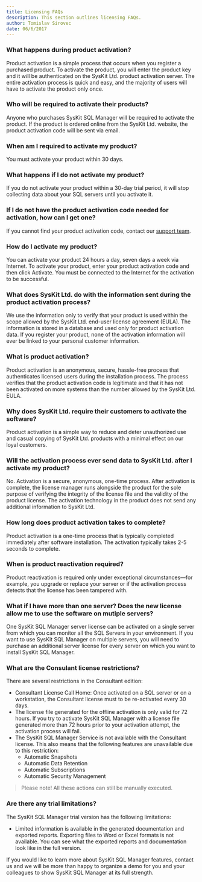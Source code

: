 ```yaml
---
title: Licensing FAQs
description: This section outlines licensing FAQs.
author: Tomislav Sirovec
date: 06/6/2017
---
```

### What happens during product activation?

Product activation is a simple process that occurs when you register a purchased product. To activate the product, you will enter the product key and it will be authenticated on the SysKit Ltd. product activation server. The entire activation process is quick and easy, and the majority of users will have to activate the product only once.

### Who will be required to activate their products?

Anyone who purchases SysKit SQL Manager will be required to activate the product. If the product is ordered online from the SysKit Ltd. website, the product activation code will be sent via email.

### When am I required to activate my product?

You must activate your product within 30 days.

### What happens if I do not activate my product?

If you do not activate your product within a 30-day trial period, it will stop collecting data about your SQL servers until you activate it.

### If I do not have the product activation code needed for activation, how can I get one?

If you cannot find your product activation code, contact our [support team](https://www.sqldockit.com/support/).

### How do I activate my product?

You can activate your product 24 hours a day, seven days a week via Internet. To activate your product, enter your product activation code and then click Activate. You must be connected to the Internet for the activation to be successful.

### What does SysKit Ltd. do with the information sent during the product activation process?

We use the information only to verify that your product is used within the scope allowed by the SysKit Ltd. end-user license agreement (EULA). The information is stored in a database and used only for product activation data. If you register your product, none of the activation information will ever be linked to your personal customer information.

### What is product activation?

Product activation is an anonymous, secure, hassle-free process that authenticates licensed users during the installation process. The process verifies that the product activation code is legitimate and that it has not been activated on more systems than the number allowed by the SysKit Ltd. EULA.

### Why does SysKit Ltd. require their customers to activate the software?

Product activation is a simple way to reduce and deter unauthorized use and casual copying of SysKit Ltd. products with a minimal effect on our loyal customers.

### Will the activation process ever send data to SysKit Ltd. after I activate my product?

No. Activation is a secure, anonymous, one-time process. After activation is complete, the license manager runs alongside the product for the sole purpose of verifying the integrity of the license file and the validity of the product license. The activation technology in the product does not send any additional information to SysKit Ltd.

### How long does product activation takes to complete?

Product activation is a one-time process that is typically completed immediately after software installation. The activation typically takes 2-5 seconds to complete.

### When is product reactivation required?

Product reactivation is required only under exceptional circumstances—for example, you upgrade or replace your server or if the activation process detects that the license has been tampered with.

### What if I have more than one server? Does the new license allow me to use the software on mutiple servers?

One SysKit SQL Manager server license can be activated on a single server from which you can monitor all the SQL Servers in your environment. If you want to use SysKit SQL Manager on multiple servers, you will need to purchase an additional server license for every server on which you want to install SysKit SQL Manager.

### What are the Consulant license restrictions?

There are several restrictions in the Consultant edition:

* Consultant License Call Home: Once activated on a SQL server or on a workstation, the Consultant license must to be re-activated every 30 days.
* The license file generated for the offline activation is only valid for 72 hours. If you try to activate SysKit SQL Manager with a license file generated more than 72 hours prior to your activation attempt, the activation process will fail.
* The SysKit SQL Manager Service is not available with the Consultant license. This also means that the following features are unavailable due to this restriction:
  * Automatic Snapshots
  * Automatic Data Retention
  * Automatic Subscriptions
  * Automatic Security Management

> Please note! All these actions can still be manually executed. 

### Are there any trial limitations?

The SysKit SQL Manager trial version has the following limitations:

* Limited information is available in the generated documentation and exported reports. Exporting files to Word or Excel formats is not available. You can see what the exported reports and documentation look like in the full version.

If you would like to learn more about SysKit SQL Manager features, contact us and we will be more than happy to organize a demo for you and your colleagues to show SysKit SQL Manager at its full strength.






